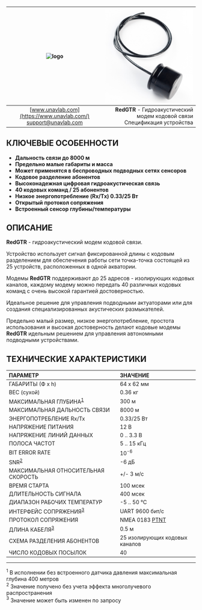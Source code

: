 | ![logo](https://ucnl.github.io/documentation/sm_logo.png) | ![logo](/documentation/def_modem_black.png) |
| :---: | ---: |
| [www.unavlab.com](https://www.unavlab.com/) <br/> [support@unavlab.com](mailto:support@unavlab.com) | **RedGTR** - Гидроакустический модем кодовой связи <br/> Спецификация устройства |

## КЛЮЧЕВЫЕ ОСОБЕННОСТИ

* **Дальность связи до 8000 м**
* **Предельно малые габариты и масса**
* **Может применятся в беспроводных подводных сетях сенсоров**
* **Кодовое разделение абонентов**
* **Высоконадежная цифровая гидроакустическая связь**
* **40 кодовых команд / 25 абонентов**
* **Низкое энергопотребление (Rx/Tx) 0.33/25 Вт**
* **Открытый протокол сопряжения**
* **Встроенный сенсор глубины/температуры**


## ОПИСАНИЕ

**RedGTR** - гидроакустический модем кодовой связи.

Устройство использует сигнал фиксированной длины с кодовым разделением для обеспечения работы сети точка-точка состоящей из 25 устройств, 
расположенных в одной акватории.

Модемы **RedGTR** поддерживают до 25 адресов - изолирующих кодовых каналов, каждому модему можно передать 40 различных кодовых команд
с очень высокой гарантией достоверностью.
 
Идеальное решение для управления подводными актуаторами или для создания специализированных акустических размыкателей.

Предельно малый размер, низкое энергопотребление, простота использования и высокая достоверность делают кодовые модемы **RedGTR**
идельным решением для управления автономными подводными устройствами.

<div style="page-break-after: always;"></div>

## ТЕХНИЧЕСКИЕ ХАРАКТЕРИСТИКИ

| ПАРАМЕТР | ЗНАЧЕНИЕ |
| :--- | :--- |
| ГАБАРИТЫ (Ф х h) | 64 x 62 мм |
| ВЕС (сухой) | 0.36 кг |
| МАКСИМАЛЬНАЯ ГЛУБИНА<sup>[1](#footnote1)</sup> | 300 м |
| МАКСИМАЛЬНАЯ ДАЛЬНОСТЬ СВЯЗИ | 8000 м |
| ЭНЕРГОПОТРЕБЛЕНИЕ Rx/Tx | 0.33/25 Вт |
| НАПРЯЖЕНИЕ ПИТАНИЯ | 12 В |
| НАПРЯЖЕНИЕ ЛИНИЙ ДАННЫХ | 0 .. 3.3 В |
| ПОЛОСА ЧАСТОТ | 5 .. 15 кГц |
| BIT ERROR RATE | 10<sup>-6</sup> |
| SNR<sup>[2](#footnote2)</sup> | -6 дБ |
| МАКСИМАЛЬНАЯ ОТНОСИТЕЛЬНАЯ СКОРОСТЬ | +/- 3 м/с |
| ВРЕМЯ СТАРТА | 100 мсек |
| ДЛИТЕЛЬНОСТЬ СИГНАЛА | 400 мсек |
| ДИАПАЗОН РАБОЧИХ ТЕМПЕРАТУР | -5 .. 50 °C |
| ИНТЕРФЕЙС СОПРЯЖЕНИЯ<sup>[3](#footnote3)</sup> | UART 9600 бит/с |
| ПРОТОКОЛ СОПРЯЖЕНИЯ | NMEA 0183 [PTNT](RedGTR_Protocol_Specification_ru.md) |
| ДЛИНА КАБЕЛЯ<sup>[3](#footnote3)</sup> | 0.5 м |
| СХЕМА РАЗДЕЛЕНИЯ АБОНЕНТОВ | 25 изолирующих кодовых каналов |
| ЧИСЛО КОДОВЫХ ПОСЫЛОК | 40 |
  
________________
<a name="footnote1"><sup>1</sup></a> В исполнении без встроенного датчика давления максимальная глубина 400 метров   
<a name="footnote2"><sup>2</sup></a> Значение получено без учета эффекта многолучевого распространения   
<a name="footnote3"><sup>3</sup></a> Значение может быть изменен по запросу  
 
